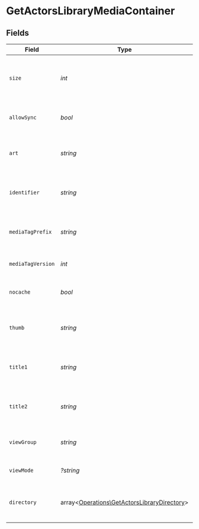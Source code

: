 # GetActorsLibraryMediaContainer


## Fields

| Field                                                                                               | Type                                                                                                | Required                                                                                            | Description                                                                                         | Example                                                                                             |
| --------------------------------------------------------------------------------------------------- | --------------------------------------------------------------------------------------------------- | --------------------------------------------------------------------------------------------------- | --------------------------------------------------------------------------------------------------- | --------------------------------------------------------------------------------------------------- |
| `size`                                                                                              | *int*                                                                                               | :heavy_check_mark:                                                                                  | Number of media items returned in this response.                                                    | 50                                                                                                  |
| `allowSync`                                                                                         | *bool*                                                                                              | :heavy_check_mark:                                                                                  | Indicates whether syncing is allowed.                                                               | false                                                                                               |
| `art`                                                                                               | *string*                                                                                            | :heavy_check_mark:                                                                                  | URL for the background artwork of the media container.                                              | /:/resources/show-fanart.jpg                                                                        |
| `identifier`                                                                                        | *string*                                                                                            | :heavy_check_mark:                                                                                  | An plugin identifier for the media container.                                                       | com.plexapp.plugins.library                                                                         |
| `mediaTagPrefix`                                                                                    | *string*                                                                                            | :heavy_check_mark:                                                                                  | The prefix used for media tag resource paths.                                                       | /system/bundle/media/flags/                                                                         |
| `mediaTagVersion`                                                                                   | *int*                                                                                               | :heavy_check_mark:                                                                                  | The version number for media tags.                                                                  | 1734362201                                                                                          |
| `nocache`                                                                                           | *bool*                                                                                              | :heavy_check_mark:                                                                                  | Specifies whether caching is disabled.                                                              | true                                                                                                |
| `thumb`                                                                                             | *string*                                                                                            | :heavy_check_mark:                                                                                  | URL for the thumbnail image of the media container.                                                 | /:/resources/show.png                                                                               |
| `title1`                                                                                            | *string*                                                                                            | :heavy_check_mark:                                                                                  | The primary title of the media container.                                                           | TV Series                                                                                           |
| `title2`                                                                                            | *string*                                                                                            | :heavy_check_mark:                                                                                  | The secondary title of the media container.                                                         | By Starring Actor                                                                                   |
| `viewGroup`                                                                                         | *string*                                                                                            | :heavy_check_mark:                                                                                  | Identifier for the view group layout.                                                               | secondary                                                                                           |
| `viewMode`                                                                                          | *?string*                                                                                           | :heavy_minus_sign:                                                                                  | Identifier for the view mode.                                                                       | 131131                                                                                              |
| `directory`                                                                                         | array<[Operations\GetActorsLibraryDirectory](../../Models/Operations/GetActorsLibraryDirectory.md)> | :heavy_minus_sign:                                                                                  | An array of actor entries for media items.                                                          |                                                                                                     |